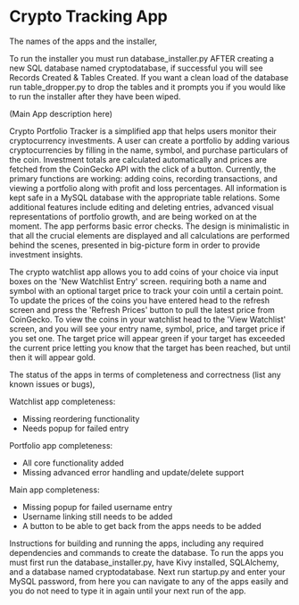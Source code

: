 # Crypto Tracking App

The names of the apps and the installer,

To run the installer you must run database_installer.py AFTER creating a new SQL database named cryptodatabase, if 
successful you will see Records Created & Tables Created. If you want a clean load of the database run table_dropper.py
to drop the tables and it prompts you if you would like to run the installer after they have been wiped.

(Main App description here)

Crypto Portfolio Tracker is a simplified app that helps users monitor their cryptocurrency investments. A user can 
create a portfolio by adding various cryptocurrencies by filling in the name, symbol, and purchase particulars of the 
coin. Investment totals are calculated automatically and prices are fetched from the CoinGecko API with the click of a 
button. Currently, the primary functions are working: adding coins, recording transactions, and viewing a portfolio 
along with profit and loss percentages. All information is kept safe in a MySQL database with the appropriate table 
relations. Some additional features include editing and deleting entries, advanced visual representations of portfolio 
growth, and are being worked on at the moment. The app performs basic error checks. The design is minimalistic in that 
all the crucial elements are displayed and all calculations are performed behind the scenes, presented in big-picture 
form in order to provide investment insights.

The crypto watchlist app allows you to add coins of your choice via input boxes on the 'New Watchlist Entry' screen.
requiring both a name and symbol with an optional target price to track your coin until a certain point. To update the
prices of the coins you have entered head to the refresh screen and press the 'Refresh Prices' button to pull the latest
price from CoinGecko. To view the coins in your watchlist head to the 'View Watchlist' screen, and you will see your entry
name, symbol, price, and target price if you set one. The target price will appear green if your target has exceeded the
current price letting you know that the target has been reached, but until then it will appear gold.



The status of the apps in terms of completeness and correctness (list any known issues or bugs),

Watchlist app completeness:

- Missing reordering functionality
- Needs popup for failed entry

Portfolio app completeness:

- All core functionality added
- Missing advanced error handling and update/delete support

Main app completeness:

- Missing popup for failed username entry
- Username linking still needs to be added
- A button to be able to get back from the apps needs to be added

Instructions for building and running the apps, including any required dependencies and commands to create the database.
To run the apps you must first run the database_installer.py, have Kivy installed, SQLAlchemy, and a database
named cryptodatabase. Next run startup.py and enter your MySQL password, from here you can navigate to any of the apps
easily and you do not need to type it in again until your next run of the app. 